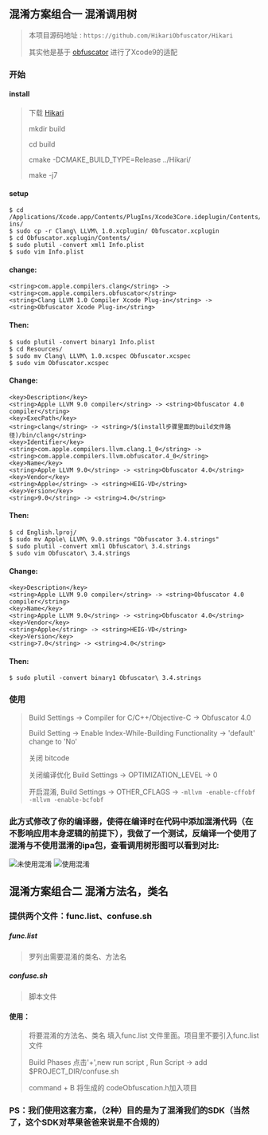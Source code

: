 ## 混淆方案组合一 混淆调用树
> 本项目源码地址 : `https://github.com/HikariObfuscator/Hikari`
>
> 其实他是基于 [obfuscator](https://github.com/obfuscator-llvm/obfuscator) 进行了Xcode9的适配

### 开始

#### install

> 下载 [Hikari](http://7xunik.com1.z0.glb.clouddn.com/Hikari.zip)
>
> mkdir build
>
> cd build
>
> cmake -DCMAKE_BUILD_TYPE=Release ../Hikari/
>
> make -j7

#### setup

```
$ cd /Applications/Xcode.app/Contents/PlugIns/Xcode3Core.ideplugin/Contents/SharedSupport/Developer/Library/Xcode/Plug-ins/
$ sudo cp -r Clang\ LLVM\ 1.0.xcplugin/ Obfuscator.xcplugin
$ cd Obfuscator.xcplugin/Contents/
$ sudo plutil -convert xml1 Info.plist
$ sudo vim Info.plist

```
#### change:

```
<string>com.apple.compilers.clang</string> -> <string>com.apple.compilers.obfuscator</string>
<string>Clang LLVM 1.0 Compiler Xcode Plug-in</string> -> <string>Obfuscator Xcode Plug-in</string>
```

#### Then:

```
$ sudo plutil -convert binary1 Info.plist
$ cd Resources/
$ sudo mv Clang\ LLVM\ 1.0.xcspec Obfuscator.xcspec
$ sudo vim Obfuscator.xcspec
```

#### Change:

```
<key>Description</key>
<string>Apple LLVM 9.0 compiler</string> -> <string>Obfuscator 4.0 compiler</string>
<key>ExecPath</key>
<string>clang</string> -> <string>/$(install步骤里面的build文件路径)/bin/clang</string>
<key>Identifier</key>
<string>com.apple.compilers.llvm.clang.1_0</string> -> <string>com.apple.compilers.llvm.obfuscator.4_0</string>
<key>Name</key>
<string>Apple LLVM 9.0</string> -> <string>Obfuscator 4.0</string>
<key>Vendor</key>
<string>Apple</string> -> <string>HEIG-VD</string>
<key>Version</key>
<string>9.0</string> -> <string>4.0</string>
```

#### Then:

```
$ cd English.lproj/
$ sudo mv Apple\ LLVM\ 9.0.strings "Obfuscator 3.4.strings"
$ sudo plutil -convert xml1 Obfuscator\ 3.4.strings
$ sudo vim Obfuscator\ 3.4.strings
```

#### Change:

```
<key>Description</key>
<string>Apple LLVM 9.0 compiler</string> -> <string>Obfuscator 4.0 compiler</string>
<key>Name</key>
<string>Apple LLVM 9.0</string> -> <string>Obfuscator 4.0</string>
<key>Vendor</key>
<string>Apple</string> -> <string>HEIG-VD</string>
<key>Version</key>
<string>7.0</string> -> <string>4.0</string>
```

#### Then:

```
$ sudo plutil -convert binary1 Obfuscator\ 3.4.strings
```

### 使用
> Build Settings -> Compiler for C/C++/Objective-C -> Obfuscator 4.0
>
> Build Setting -> Enable Index-While-Building Functionality ->  'default' change to 'No'
>
> 关闭 bitcode
>
> 关闭编译优化 Build Settings -> OPTIMIZATION_LEVEL -> 0
>
> 开启混淆, Build Settings -> OTHER_CFLAGS -> `-mllvm -enable-cffobf` `-mllvm -enable-bcfobf`


### 此方式修改了你的编译器，使得在编译时在代码中添加混淆代码（在不影响应用本身逻辑的前提下），我做了一个测试，反编译一个使用了混淆与不使用混淆的ipa包，查看调用树形图可以看到对比:
![未使用混淆](http://occmuwiio.bkt.clouddn.com/%E5%B1%8F%E5%B9%95%E5%BF%AB%E7%85%A7%202018-04-04%20%E4%B8%8B%E5%8D%883.42.30.png)
![使用混淆](http://occmuwiio.bkt.clouddn.com/%E5%B1%8F%E5%B9%95%E5%BF%AB%E7%85%A7%202018-04-04%20%E4%B8%8B%E5%8D%883.44.55.png)


## 混淆方案组合二 混淆方法名，类名
### 提供两个文件：func.list、confuse.sh
##### func.list 
> 罗列出需要混淆的类名、方法名
##### confuse.sh
> 脚本文件

#### 使用：
> 将要混淆的方法名、类名 填入func.list 文件里面。项目里不要引入func.list文件
>
> Build Phases 点击'+',new run script , Run Script -> add $PROJECT_DIR/confuse.sh
>
> command + B 将生成的 codeObfuscation.h加入项目

### PS：我们使用这套方案，（2种）目的是为了混淆我们的SDK（当然了，这个SDK对苹果爸爸来说是不合规的）
